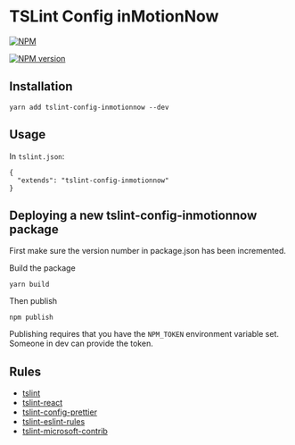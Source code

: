 # TSLint Config inMotionNow

[![NPM](https://nodei.co/npm/tslint-config-inmotionnow.png)](https://nodei.co/npm/tslint-config-inmotionnow/)

[![NPM version](https://img.shields.io/npm/v/tslint-config-inmotionnow.svg?style=flat)](https://npmjs.org/package/tslint-config-inmotionnow)

## Installation

```
yarn add tslint-config-inmotionnow --dev
```

## Usage

In `tslint.json`:

```
{
  "extends": "tslint-config-inmotionnow"
}
```

## Deploying a new tslint-config-inmotionnow package
First make sure the version number in package.json has been incremented.

Build the package
```
yarn build
```

Then publish
```
npm publish
```

Publishing requires that you have the `NPM_TOKEN` environment variable set. Someone in dev can provide the token.

## Rules

* [tslint](https://www.npmjs.com/package/tslint)
* [tslint-react](https://www.npmjs.com/package/tslint-react)
* [tslint-config-prettier](https://www.npmjs.com/package/tslint-config-prettier)
* [tslint-eslint-rules](https://www.npmjs.com/package/tslint-eslint-rules)
* [tslint-microsoft-contrib](https://www.npmjs.com/package/tslint-microsoft-contrib)
